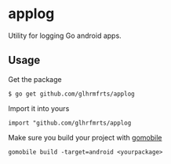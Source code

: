 # applog
Utility for logging Go android apps.

## Usage
Get the package
```
$ go get github.com/glhrmfrts/applog
```

Import it into yours
```
import "github.com/glhrfmrts/applog
```

Make sure you build your project with [gomobile](https://github.com/golang/mobile)
```
gomobile build -target=android <yourpackage>
```
